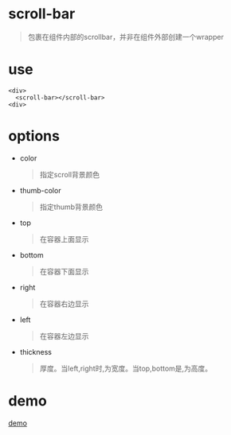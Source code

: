 # scroll-bar

> 包裹在组件内部的scrollbar，并非在组件外部创建一个wrapper

# use
	<div>
      <scroll-bar></scroll-bar>
    <div>

# options
  - color
    > 指定scroll背景颜色
  - thumb-color
    > 指定thumb背景颜色
  - top
    > 在容器上面显示
  - bottom
    > 在容器下面显示
  - right
    > 在容器右边显示
  - left
    > 在容器左边显示
  - thickness
    > 厚度。当left,right时,为宽度。当top,bottom是,为高度。

# demo
  [demo](https://qq89987112.github.io/vue-scroll-bar/)
